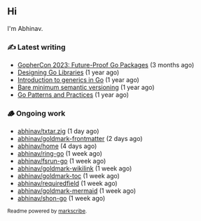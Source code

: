 ## Hi

I'm Abhinav.

### ✍️ Latest writing


- [GopherCon 2023: Future-Proof Go Packages](https://abhinavg.net/2023/09/27/future-proof-packages/) (3 months ago)
- [Designing Go Libraries](https://abhinavg.net/2022/12/06/designing-go-libraries/) (1 year ago)
- [Introduction to generics in Go](https://abhinavg.net/2022/11/23/generics-intro/) (1 year ago)
- [Bare minimum semantic versioning](https://abhinavg.net/2022/11/07/semver/) (1 year ago)
- [Go Patterns and Practices](https://abhinavg.net/2022/09/19/go-patterns-and-practices-talk/) (1 year ago)

### 🪵 Ongoing work


- [abhinav/txtar.zig](https://github.com/abhinav/txtar.zig) (1 day ago)
- [abhinav/goldmark-frontmatter](https://github.com/abhinav/goldmark-frontmatter) (2 days ago)
- [abhinav/home](https://github.com/abhinav/home) (4 days ago)
- [abhinav/ring-go](https://github.com/abhinav/ring-go) (1 week ago)
- [abhinav/fsrun-go](https://github.com/abhinav/fsrun-go) (1 week ago)
- [abhinav/goldmark-wikilink](https://github.com/abhinav/goldmark-wikilink) (1 week ago)
- [abhinav/goldmark-toc](https://github.com/abhinav/goldmark-toc) (1 week ago)
- [abhinav/requiredfield](https://github.com/abhinav/requiredfield) (1 week ago)
- [abhinav/goldmark-mermaid](https://github.com/abhinav/goldmark-mermaid) (1 week ago)
- [abhinav/shon-go](https://github.com/abhinav/shon-go) (1 week ago)

<sub>Readme powered by [markscribe](https://github.com/muesli/markscribe).</sub>
